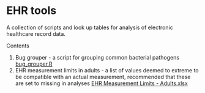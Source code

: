 # EHR tools
A collection of scripts and look up tables for analysis of electronic healthcare record data.

Contents  
1. Bug grouper - a script for grouping common bacterial pathogens [bug_grouper.R](bug_grouper.R)
2. EHR measurement limits in adults - a list of values deemed to extreme to be compatible with an actual measurement, recommended that these are set to missing in analyses [EHR Measurement Limits - Adults.xlsx](EHR%20Measurement%20Limits%20-%20Adults.xlsx)
